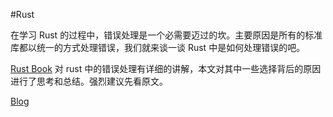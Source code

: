 #Rust 

在学习 Rust 的过程中，错误处理是一个必需要迈过的坎。主要原因是所有的标准库都以统一的方式处理错误，我们就来谈一谈 Rust 中是如何处理错误的吧。

[Rust Book](https://doc.rust-lang.org/book/error-handling.html) 对 rust 中的错误处理有详细的讲解，本文对其中一些选择背后的原因进行了思考和总结。强烈建议先看原文。

[Blog](https://lotabout.me/2017/rust-error-handling/)